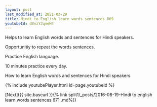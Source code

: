 ```yaml
---
layout: post
last_modified_at: 2021-03-29
title: Hindi to English learn words sentences 809 
youtubeId: dVvzYJqveH4
---
```

 
 
Helps to learn English words and sentences for Hindi speakers.

Opportunitiy to repeat the words sentences. 

Practice English language. 
 
10 minutes practice every day. 
 
How to learn English words and sentences for Hindi speakers 
 
{% include youtubePlayer.html id=page.youtubeId %}
 
 
[Next]({{ site.baseurl }}{% link  split1/_posts/2016-08-19-Hindi to english learn words sentences 671 .md%})
 
